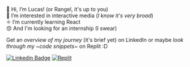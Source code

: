 👋 Hi, I’m Lucas! (or Rangel, it's up to you)  
🗿 I’m interested in interactive media (*I know it's very broad*)  
⚛️ I’m currently learning React  
😞 And I'm looking for an internship (I swear)

Get an *overview of my journey* (it's brief yet) on LinkedIn or maybe *look through my \~code snippets\~* on Replit :D

[![Linkedin Badge](https://img.shields.io/badge/-still%20brief%20journey-blue?style=flat&logo=Linkedin&logoColor=white)](https://www.linkedin.com/in/lucasrgcruz/)
[![Replit](https://img.shields.io/badge/-code%20snippets-black?style=flat&logo=Replit&logoColor=white)](https://replit.com/@sbohfm)
